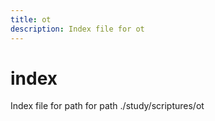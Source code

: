 ```yaml
---
title: ot
description: Index file for ot
---
```


# index

Index file for path for path ./study/scriptures/ot
